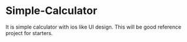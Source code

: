 # Simple-Calculator

It is simple calculator with ios like UI design. This will be good reference project for starters. 
